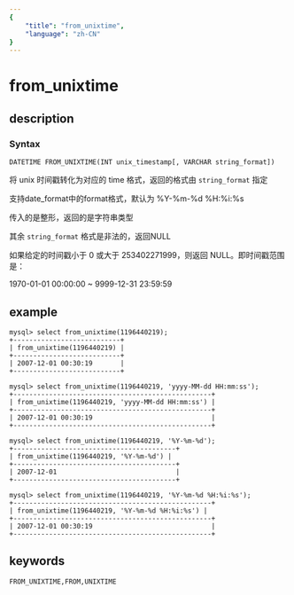 ```yaml
---
{
    "title": "from_unixtime",
    "language": "zh-CN"
}
---
```


<!-- 
Licensed to the Apache Software Foundation (ASF) under one
or more contributor license agreements.  See the NOTICE file
distributed with this work for additional information
regarding copyright ownership.  The ASF licenses this file
to you under the Apache License, Version 2.0 (the
"License"); you may not use this file except in compliance
with the License.  You may obtain a copy of the License at

  http://www.apache.org/licenses/LICENSE-2.0

Unless required by applicable law or agreed to in writing,
software distributed under the License is distributed on an
"AS IS" BASIS, WITHOUT WARRANTIES OR CONDITIONS OF ANY
KIND, either express or implied.  See the License for the
specific language governing permissions and limitations
under the License.
-->

# from_unixtime
## description
### Syntax

`DATETIME FROM_UNIXTIME(INT unix_timestamp[, VARCHAR string_format])`


将 unix 时间戳转化为对应的 time 格式，返回的格式由 `string_format` 指定

支持date_format中的format格式，默认为 %Y-%m-%d %H:%i:%s

传入的是整形，返回的是字符串类型

其余 `string_format` 格式是非法的，返回NULL

如果给定的时间戳小于 0 或大于 253402271999，则返回 NULL。即时间戳范围是：

1970-01-01 00:00:00 ~ 9999-12-31 23:59:59

## example

```
mysql> select from_unixtime(1196440219);
+---------------------------+
| from_unixtime(1196440219) |
+---------------------------+
| 2007-12-01 00:30:19       |
+---------------------------+

mysql> select from_unixtime(1196440219, 'yyyy-MM-dd HH:mm:ss');
+--------------------------------------------------+
| from_unixtime(1196440219, 'yyyy-MM-dd HH:mm:ss') |
+--------------------------------------------------+
| 2007-12-01 00:30:19                              |
+--------------------------------------------------+

mysql> select from_unixtime(1196440219, '%Y-%m-%d');
+-----------------------------------------+
| from_unixtime(1196440219, '%Y-%m-%d') |
+-----------------------------------------+
| 2007-12-01                              |
+-----------------------------------------+

mysql> select from_unixtime(1196440219, '%Y-%m-%d %H:%i:%s');
+--------------------------------------------------+
| from_unixtime(1196440219, '%Y-%m-%d %H:%i:%s') |
+--------------------------------------------------+
| 2007-12-01 00:30:19                              |
+--------------------------------------------------+
```

## keywords

    FROM_UNIXTIME,FROM,UNIXTIME
